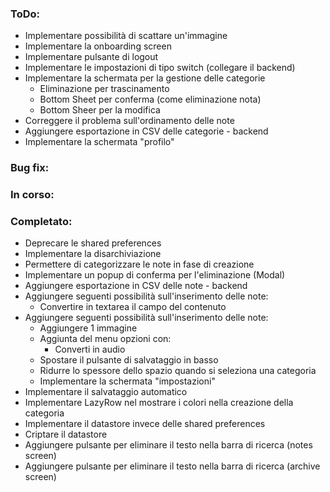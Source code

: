 ### ToDo:
- Implementare possibilità di scattare un'immagine
- Implementare la onboarding screen
- Implementare pulsante di logout
- Implementare le impostazioni di tipo switch (collegare il backend)
- Implementare la schermata per la gestione delle categorie
  - Eliminazione per trascinamento
  - Bottom Sheet per conferma (come eliminazione nota)
  - Bottom Sheer per la modifica
- Correggere il problema sull'ordinamento delle note
- Aggiungere esportazione in CSV delle categorie - backend
- Implementare la schermata "profilo"





### Bug fix:




### In corso:

  







### Completato:
- Deprecare le shared preferences
- Implementare la disarchiviazione
- Permettere di categorizzare le note in fase di creazione
- Implementare un popup di conferma per l'eliminazione (Modal)
- Aggiungere esportazione in CSV delle note - backend
- Aggiungere seguenti possibilità sull'inserimento delle note:
  - Convertire in textarea il campo del contenuto
- Aggiungere seguenti possibilità sull'inserimento delle note:
  - Aggiungere 1 immagine
  - Aggiunta del menu opzioni con:
    - Converti in audio
  - Spostare il pulsante di salvataggio in basso
  - Ridurre lo spessore dello spazio quando si seleziona una categoria
  - Implementare la schermata "impostazioni"
- Implementare il salvataggio automatico
- Implementare LazyRow nel mostrare i colori nella creazione della categoria
- Implementare il datastore invece delle shared preferences
- Criptare il datastore
- Aggiungere pulsante per eliminare il testo nella barra di ricerca (notes screen)
- Aggiungere pulsante per eliminare il testo nella barra di ricerca (archive screen)
